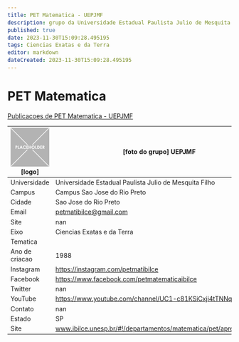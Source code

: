 ```yaml
---
title: PET Matematica - UEPJMF
description: grupo da Universidade Estadual Paulista Julio de Mesquita Filho
published: true
date: 2023-11-30T15:09:28.495195
tags: Ciencias Exatas e da Terra
editor: markdown
dateCreated: 2023-11-30T15:09:28.495195
---
```


# PET Matematica

[Publicacoes de PET Matematica - UEPJMF](/atividade/15PETMatematicaUEPJMF/feed.md)

| ![placeholder.png](/placeholder.png) [logo] | [foto do grupo] UEPJMF         |
| ------------------------------------------- | ------------------------------------------------- |
| Universidade                                | Universidade Estadual Paulista Julio de Mesquita Filho      |
| Campus                                      | Campus Sao Jose do Rio Preto            |
| Cidade                                      | Sao Jose do Rio Preto             |
| Email                                       | petmatibilce@gmail.com             |
| Site                                        | nan              |
| Eixo                                        | Ciencias Exatas e da Terra              |
| Tematica                                    |           |
| Ano de criacao                              | 1988        |
| Instagram                                   | https://instagram.com/petmatibilce         |
| Facebook                                    | https://www.facebook.com/petmatematicaibilce          |
| Twitter                                     | nan           |
| YouTube                                     | https://www.youtube.com/channel/UC1-c81KSiCxji4tTNNqZoeQ           |
| Contato                                     | nan         |
| Estado                                      |  SP            |
| Site                                        | www.ibilce.unesp.br/#!/departamentos/matematica/pet/apresentacao/ |
